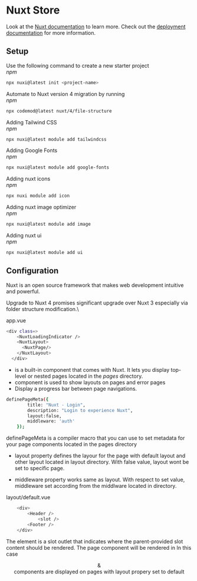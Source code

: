 # Nuxt Store

Look at the [Nuxt documentation](https://nuxt.com/docs/getting-started/introduction) to learn more.
Check out the [deployment documentation](https://nuxt.com/docs/getting-started/deployment) for more information.

## Setup

Use the following command to create a new starter project\
_npm_
```bash
npx nuxi@latest init <project-name>
```

Automate to Nuxt version 4 migration by running\
_npm_
```bash
npx codemod@latest nuxt/4/file-structure
```

Adding Tailwind CSS\
_npm_
```bash
npx nuxi@latest module add tailwindcss
```

Adding Google Fonts\
_npm_
```bash
npx nuxi@latest module add google-fonts
```

Adding nuxt icons\
_npm_
```bash
npx nuxi module add icon
```

Adding nuxt image optimizer\
_npm_
```bash
npx nuxi@latest module add image
```

Adding nuxt ui\
_npm_
```bash
npx nuxi@latest module add ui
```
## Configuration

Nuxt is an open source framework that makes web development intuitive and powerful.

Upgrade to Nuxt 4 promises significant upgrade over Nuxt 3 especially via folder structure modification.\

app.vue
```bash
<div class=>
    <NuxtLoadingIndicator />
    <NuxtLayout>
      <NuxtPage/>
    </NuxtLayout>
  </div>
```
- <NuxtPage/> is a built-in component that comes with Nuxt. It lets you display top-level or nested pages located in the _pages_ directory.
- <NuxtLayout /> component is used to show layouts on pages and error pages
- <NuxtLoadingIndicator /> Display a progress bar between page navigations.

```bash
definePageMeta({
        title: "Nuxt - Login",
        description: "Login to experience Nuxt",
        layout:false,
        middleware: 'auth'
    });
```
definePageMeta is a compiler macro that you can use to set metadata for your page components located in the pages directory 

- layout property defines the layour for the page with default layout and other layout located in layout directory. With false value, layout wont be set to specific page.

- middleware property works same as layout. With respect to set value, middleware set according from the middlware located in directory. 

layout/default.vue
```bash
    <div>
        <Header />
            <slot />
        <Footer />
    </div>
```
The <slot> element is a slot outlet that indicates where the parent-provided slot content should be rendered.
The page component will be rendered in <slot/>
In this case <Header> & <Footer> components are displayed on pages with layout propery set to default